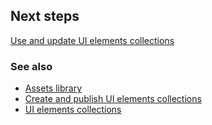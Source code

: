 

## Next steps

[Use and update UI elements collections](use-update-ui-elements-collections.md)

### See also

- [Assets library](assets-library.md)
- [Create and publish UI elements collections](create-ui-elements-collections.md)
- [UI elements collections](ui-elements-collections.md)
